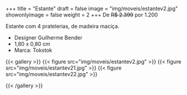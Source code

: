 +++
title = "Estante"
draft = false
image = "img/moveis/estantev2.jpg"
showonlyimage = false
weight = 2
+++
De ~~R$ 2.399~~ por <span class="price">1.200</span>

<!--more-->

Estante com 4 pratelerias, de madeira maciça.

- Designer Guilherme Bender
- 1,80 x 0,80 cm
- Marca: Tokstok

{{< gallery >}}
{{< figure src="img/moveis/estantev2.jpg" >}}
{{< figure src="img/moveis/estantev21.jpg" >}}
{{< figure src="img/moveis/estantev22.jpg" >}}

{{< /gallery >}}


